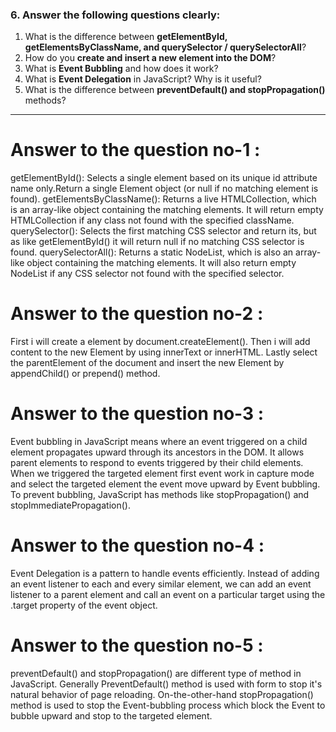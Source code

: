 ### 6. Answer the following questions clearly:

1. What is the difference between **getElementById, getElementsByClassName, and querySelector / querySelectorAll**?
2. How do you **create and insert a new element into the DOM**?
3. What is **Event Bubbling** and how does it work?
4. What is **Event Delegation** in JavaScript? Why is it useful?
5. What is the difference between **preventDefault() and stopPropagation()** methods?

---

# Answer to the question no-1 :
getElementById(): Selects a single element based on its unique id attribute name only.Return a single Element object (or null if no matching element is found). getElementsByClassName(): Returns a live HTMLCollection, which is an array-like object containing the matching elements. It will return empty HTMLCollection if any class not found with the specified className.
querySelector(): Selects the first matching CSS selector and return its, but as like getElementById() it will return null if no matching CSS selector is found.
querySelectorAll(): Returns a static NodeList, which is also an array-like object containing the matching elements. It will also return empty NodeList if any CSS selector not found with the specified selector.

# Answer to the question no-2 :
First i will create a element by document.createElement(). Then i will add content to the new Element by using innerText or innerHTML. Lastly select the parentElement of the document and insert the new Element by appendChild() or prepend() method.

# Answer to the question no-3 :
Event bubbling in JavaScript means where an event triggered on a child element propagates upward through its ancestors in the DOM. It allows parent elements to respond to events triggered by their child elements. When we triggered the targeted element first event work in capture mode and select the targeted element the event move upward by Event bubbling. To prevent bubbling, JavaScript has methods like stopPropagation() and stopImmediatePropagation().

# Answer to the question no-4 :
Event Delegation is a pattern to handle events efficiently. Instead of adding an event listener to each and every similar element, we can add an event listener to a parent element and call an event on a particular target using the .target property of the event object.

# Answer to the question no-5 :
preventDefault() and stopPropagation() are different type of method in JavaScript. Generally PreventDefault() method is used with form to stop it's natural behavior of page reloading. On-the-other-hand stopPropagation() method is used to stop the Event-bubbling process which block the Event to bubble upward and stop to the targeted element.